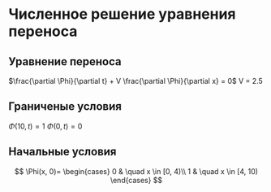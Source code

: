# Численное решение уравнения переноса
## Уравнение переноса
  $\frac{\partial \Phi}{\partial t} + V \frac{\partial \Phi}{\partial x} = 0$
  V = 2.5
## Граниченые условия
  $\Phi(10, t) = 1$
  $\Phi(0, t) = 0$
## Начальные условия
$$
\Phi(x, 0)=
\begin{cases}
0 & \quad x \in [0, 4)\\ 
1 & \quad x \in [4, 10)
\end{cases}
$$
